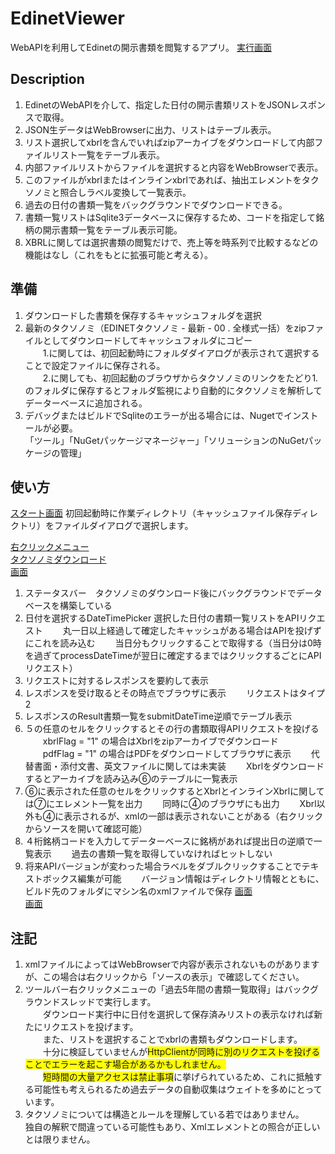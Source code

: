 ﻿# EdinetViewer

WebAPIを利用してEdinetの開示書類を閲覧するアプリ。
[実行画面](https://github.com/yomibitosirazu/EdinetUtility/blob/master/EdinetViewer/images/DisclosureViewer.png)
## Description
1. EdinetのWebAPIを介して、指定した日付の開示書類リストをJSONレスポンスで取得。
2. JSON生データはWebBrowserに出力、リストはテーブル表示。
3. リスト選択してxbrlを含んでいればzipアーカイブをダウンロードして内部ファイルリスト一覧をテーブル表示。
4. 内部ファイルリストからファイルを選択すると内容をWebBrowserで表示。
5. このファイルがxbrlまたはインラインxbrlであれば、抽出エレメントをタクソノミと照合しラベル変換して一覧表示。
6. 過去の日付の書類一覧をバックグラウンドでダウンロードできる。
7. 書類一覧リストはSqlite3データベースに保存するため、コードを指定して銘柄の開示書類一覧をテーブル表示可能。
8. XBRLに関しては選択書類の閲覧だけで、売上等を時系列で比較するなどの機能はなし（これをもとに拡張可能と考える）。


## 準備
1. ダウンロードした書類を保存するキャッシュフォルダを選択 
2. 最新のタクソノミ（EDINETタクソノミ - 最新 - 00 . 全様式一括）をzipファイルとしてダウンロードしてキャッシュフォルダにコピー  
　　1.に関しては、初回起動時にフォルダダイアログが表示されて選択することで設定ファイルに保存される。  
　　2.に関しても、初回起動のブラウザからタクソノミのリンクをたどり1.のフォルダに保存するとフォルダ監視により自動的にタクソノミを解析してデーターベースに追加される。
3. デバッグまたはビルドでSqliteのエラーが出る場合には、Nugetでインストールが必要。  
    「ツール」「NuGetパッケージマネージャー」「ソリューションのNuGetパッケージの管理」 

## 使い方
[スタート画面](https://github.com/yomibitosirazu/EdinetUtility/blob/master/EdinetViewer/images/001start.png)
初回起動時に作業ディレクトリ（キャッシュファイル保存ディレクトリ）をファイルダイアログで選択します。

[右クリックメニュー](https://github.com/yomibitosirazu/EdinetUtility/blob/master/EdinetViewer/images/002.png)  
[タクソノミダウンロード](https://github.com/yomibitosirazu/EdinetUtility/blob/master/EdinetViewer/images/003.png)  
[画面](https://github.com/yomibitosirazu/EdinetUtility/blob/master/EdinetViewer/images/004.png)
1. ステータスバー　タクソノミのダウンロード後にバックグラウンドでデータベースを構築している
2. 日付を選択するDateTimePicker 選択した日付の書類一覧リストをAPIリクエスト
　　丸一日以上経過して確定したキャッシュがある場合はAPIを投げずにこれを読み込む
　　当日分もクリックすることで取得する（当日分は0時を過ぎてprocessDateTimeが翌日に確定するまではクリックするごとにAPIリクエスト）
3. リクエストに対するレスポンスを要約して表示
4. レスポンスを受け取るとその時点でブラウザに表示
　　リクエストはタイプ2
5. レスポンスのResult書類一覧をsubmitDateTime逆順でテーブル表示
6. ５の任意のセルをクリックするとその行の書類取得APIリクエストを投げる
　　xbrlFlag = "1" の場合はXbrlをzipアーカイブでダウンロード
　　pdfFlag = "1" の場合はPDFをダウンロードしてブラウザに表示
　　代替書面・添付文書、英文ファイルに関しては未実装
　　Xbrlをダウンロードするとアーカイブを読み込み⑥のテーブルに一覧表示
7. ⑥に表示された任意のセルをクリックするとXbrlとインラインXbrlに関しては⑦にエレメント一覧を出力
　　同時に④のブラウザにも出力
　　Xbrl以外も④に表示されるが、xmlの一部は表示されないことがある（右クリックからソースを開いて確認可能）
8. ４桁銘柄コードを入力してデーターベースに銘柄があれば提出日の逆順で一覧表示
　　過去の書類一覧を取得していなければヒットしない
9. 将来APIバージョンが変わった場合ラベルをダブルクリックすることでテキストボックス編集が可能
　　バージョン情報はディレクトリ情報とともに、ビルド先のフォルダにマシン名のxmlファイルで保存
[画面](https://github.com/yomibitosirazu/EdinetUtility/blob/master/EdinetViewer/images/005.png)  
[画面](https://github.com/yomibitosirazu/EdinetUtility/blob/master/EdinetViewer/images/006.png)  


## 注記

1. xmlファイルによってはWebBrowserで内容が表示されないものがありますが、この場合は右クリックから「ソースの表示」で確認してください。
2. ツールバー右クリックメニューの「過去5年間の書類一覧取得」はバックグラウンドスレッドで実行します。  
　　ダウンロード実行中に日付を選択して保存済みリストの表示なければ新たにリクエストを投げます。  
　　また、リストを選択することでxbrlの書類もダウンロードします。  
　　十分に検証していませんが<span style="background-color: #ffff00;">HttpClientが同時に別のリクエストを投げることでエラーを起こす場合があるかもしれません。</span>  
　　<span style="background-color: #ffff00;">短時間の大量アクセスは禁止事項</span>に挙げられているため、これに抵触する可能性も考えられるため過去データの自動収集はウェイトを多めにとっています。  
3. タクソノミについては構造とルールを理解している若ではありません。  
    独自の解釈で間違っている可能性もあり、Xmlエレメントとの照合が正しいとは限りません。
